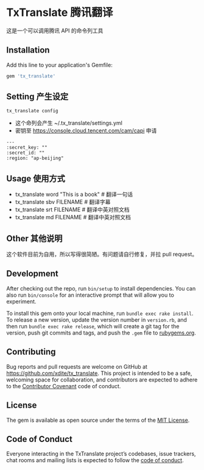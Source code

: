 # TxTranslate 腾讯翻译

这是一个可以调用腾讯 API 的命令列工具

## Installation

Add this line to your application's Gemfile:

```ruby
gem 'tx_translate'
```

## Setting 产生设定

`tx_translate config`

* 这个命列会产生 ~/.tx_translate/settings.yml
* 密钥至 <https://console.cloud.tencent.com/cam/capi> 申请

```
---
:secret_key: ""
:secret_id: ""
:region: "ap-beijing"

```


## Usage 使用方式

* tx_translate word "This is a book" # 翻译一句话
* tx_translate sbv FILENAME # 翻译字幕
* tx_translate srt FILENAME # 翻译中英对照文档
* tx_translate md FILENAME # 翻译中英对照文档


## Other 其他说明

这个软件目前为自用，所以写得很简陋。有问题请自行修复，并拉 pull request。

## Development

After checking out the repo, run `bin/setup` to install dependencies. You can also run `bin/console` for an interactive prompt that will allow you to experiment.

To install this gem onto your local machine, run `bundle exec rake install`. To release a new version, update the version number in `version.rb`, and then run `bundle exec rake release`, which will create a git tag for the version, push git commits and tags, and push the `.gem` file to [rubygems.org](https://rubygems.org).

## Contributing

Bug reports and pull requests are welcome on GitHub at https://github.com/xdite/tx_translate. This project is intended to be a safe, welcoming space for collaboration, and contributors are expected to adhere to the [Contributor Covenant](http://contributor-covenant.org) code of conduct.

## License

The gem is available as open source under the terms of the [MIT License](https://opensource.org/licenses/MIT).

## Code of Conduct

Everyone interacting in the TxTranslate project’s codebases, issue trackers, chat rooms and mailing lists is expected to follow the [code of conduct](https://github.com/[USERNAME]/tx_translate/blob/master/CODE_OF_CONDUCT.md).
